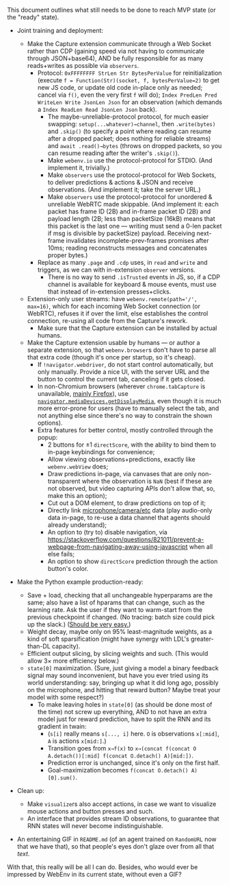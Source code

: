 This document outlines what still needs to be done to reach MVP state (or the "ready" state).

- Joint training and deployment:
    - Make the Capture extension communicate through a Web Socket rather than CDP (gaining speed via not having to communicate through JSON+base64), AND be fully responsible for as many reads+writes as possible via `observers`.
        - Protocol: `0xFFFFFFFF StrLen Str BytesPerValue` for reinitialization (execute `f = Function(Str)(socket, f, bytesPerValue=2)` to get new JS code, or update old code in-place only as needed; cancel via `f()`, even the very first `f` will do); `Index PredLen Pred WriteLen Write JsonLen Json` for an observation (which demands a `Index ReadLen Read JsonLen Json` back).
            - The maybe-unreliable-protocol protocol, for much easier swapping: `setup(...whatever)→channel`, then `.write(bytes)` and `.skip()` (to specify a point where reading can resume after a dropped packet; does nothing for reliable streams) and `await .read()→bytes` (throws on dropped packets, so you can resume reading after the writer's `.skip()`).
            - Make `webenv.io` use the protocol-protocol for STDIO. (And implement it, trivially.)
            - Make `observers` use the protocol-protocol for Web Sockets, to deliver predictions & actions & JSON and receive observations. (And implement it; take the server URL.)
            - Make `observers` use the protocol-protocol for unordered & unreliable WebRTC made skippable. (And implement it: each packet has frame ID (2B) and in-frame packet ID (2B) and payload length (2B; less than packetSize (16kB) means that this packet is the last one — writing must send a 0-len packet if msg is divisible by packetSize) payload. Receiving next-frame invalidates incomplete-prev-frames promises after 10ms; reading reconstructs messages and concatenates proper bytes.)
        - Replace as many `.page` and `.cdp` uses, in `read` and `write` and triggers, as we can with in-extension `observer` versions.
            - There is no way to send `.isTrusted` events in JS, so, if a CDP channel is available for keyboard & mouse events, must use that instead of in-extension presses+clicks.
	- Extension-only user streams: have `webenv.remote(path='/', max=16)`, which for each incoming Web Socket connection (or WebRTC), refuses it if over the limit, else establishes the control connection, re-using all code from the Capture's rework.
        - Make sure that the Capture extension can be installed by actual humans.
    - Make the Capture extension usable by humans — or author a separate extension, so that `webenv.browser`s don't have to parse all that extra code (though it's once per startup, so it's cheap).
        - If `!navigator.webdriver`, do not start control automatically, but only manually. Provide a nice UI, with the server URL and the button to control the current tab, canceling if it gets closed.
        - In non-Chromium browsers (wherever `chrome.tabCapture` is unavailable, [mainly Firefox](https://bugzilla.mozilla.org/show_bug.cgi?id=1391223)), use [`navigator.mediaDevices.getDisplayMedia`](https://developer.mozilla.org/en-US/docs/Web/API/Screen_Capture_API), even though it is much more error-prone for users (have to manually select the tab, and not anything else since there's no way to constrain the shown options).
        - Extra features for better control, mostly controlled through the popup:
            - 2 buttons for ±1 `directScore`, with the ability to bind them to in-page keybindings for convenience;
            - Allow viewing observations+predictions, exactly like `webenv.webView` does;
            - Draw predictions in-page, via canvases that are only non-transparent where the observation is `NaN` (best if these are not observed, but video capturing APIs don't allow that, so, make this an option);
            - Cut out a DOM element, to draw predictions on top of it;
            - Directly link [microphone/camera/etc](https://developer.mozilla.org/en-US/docs/Web/API/Media_Streams_API) data (play audio-only data in-page, to re-use a data channel that agents should already understand);
            - An option to (try to) disable navigation, via https://stackoverflow.com/questions/821011/prevent-a-webpage-from-navigating-away-using-javascript when all else fails;
            - An option to show `directScore` prediction through the action button's color.

- Make the Python example production-ready:
    - Save + load, checking that all unchangeable hyperparams are the same; also have a list of hparams that can change, such as the learning rate. Ask the user if they want to warm-start from the previous checkpoint if changed. (No tracing: batch size could pick up the slack.) ([Should be very easy.](https://pytorch.org/tutorials/beginner/saving_loading_models.html))
    - Weight decay, maybe only on 95% least-magnitude weights, as a kind of soft sparsification (might have synergy with LDL's greater-than-DL capacity).
    - Efficient output slicing, by slicing weights and such. (This would allow 3× more efficiency below.)
    - `state[0]` maximization. (Sure, just giving a model a binary feedback signal may sound inconvenient, but have you ever tried using its world understanding: say, bringing up what it did long ago, possibly on the microphone, and hitting that reward button? Maybe treat your model with some respect?)
        - To make leaving holes in `state[0]` (as should be done most of the time) not screw up everything, AND to not have an extra model just for reward prediction, have to split the RNN and its gradient in twain:
            - (`s[i]` really means `s[..., i]` here. `O` is observations `x[:mid]`, `A` is actions `x[mid:]`.)
            - Transition goes from `x→f(x)` to `x→(concat f(concat O A.detach())[:mid] f(concat O.detach() A)[mid:])`.
            - Prediction error is unchanged, since it's only on the first half.
            - Goal-maximization becomes `f(concat O.detach() A)[0].sum()`.

- Clean up:
    - Make `visualize`rs also accept actions, in case we want to visualize mouse actions and button presses and such.
    - An interface that provides stream ID observations, to guarantee that RNN states will never become indistinguishable.

- An entertaining GIF in `README.md` (of an agent trained on `RandomURL` now that we have that), so that people's eyes don't glaze over from all that *text*.

With that, this really will be all I can do. Besides, who would ever be impressed by WebEnv in its current state, without even a GIF?